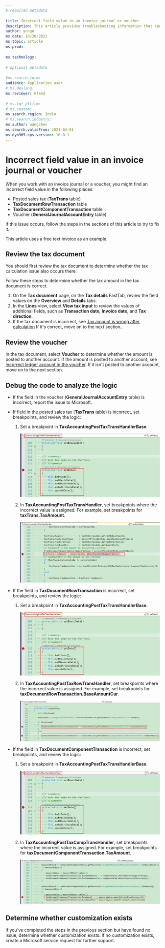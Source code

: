 ```yaml
---
# required metadata

title: Incorrect field value in an invoice journal or voucher
description: This article provides troubleshooting information that can help when a field value in an invoice journal or voucher is incorrect.
author: yungu
ms.date: 10/20/2022
ms.topic: article
ms.prod: 

ms.technology: 

# optional metadata

#ms.search.form:
audience: Application user
# ms.devlang: 
ms.reviewer: kfend

# ms.tgt_pltfrm: 
# ms.custom: 
ms.search.region: India
# ms.search.industry: 
ms.author: wangchen
ms.search.validFrom: 2021-04-01
ms.dyn365.ops.version: 10.0.1
---
```


# Incorrect field value in an invoice journal or voucher

When you work with an invoice journal or a voucher, you might find an incorrect field value in the following places:

- Posted sales tax (**TaxTrans** table)
- **TaxDocumentRowTransaction** table
- **TaxDocumentComponentTransaction** table
- Voucher (**GeneralJournalAccountEntry** table)

If this issue occurs, follow the steps in the sections of this article to try to fix it.

This article uses a free text invoice as an example.

## Review the tax document

You should first review the tax document to determine whether the tax calculation issue also occurs there.

Follow these steps to determine whether the tax amount in the tax document is correct.

1. On the **Tax document** page, on the **Tax details** FastTab, review the field values on the **Overview** and **Details** tabs.
2. In the **Lines** view, select **View tax input** to review the values of additional fields, such as **Transaction date**, **Invoice date**, and **Tax direction**.
3. If the tax document is incorrect, see [Tax amount is wrong after calculation](apac-ind-GST-troubleshooting-tax-amount-wrong-after-calculation.md) If it's correct, move on to the next section..

## Review the voucher

In the tax document, select **Voucher** to determine whether the amount is posted to another account. If the amount is posted to another account, see [Incorrect ledger account in the voucher](apac-ind-GST-troubleshooting-ledger-account-voucher-wrong.md). If it isn't posted to another account, move on to the next section.


## Debug the code to analyze the logic

- If the field in the voucher (**GeneralJournalAccountEntry** table) is incorrect, report the issue to Microsoft.
- If field in the posted sales tax (**TaxTrans** table) is incorrect, set breakpoints, and review the logic:

    1. Set a breakpoint in **TaxAccountingPostTaxTransHandlerBase**.

        [![Breakpoint in TaxAccountingPostTaxTransHandlerBase.](./media/field-value-invoice-journal-voucher-1.png)](./media/field-value-invoice-journal-voucher-1.png)

    2. In **TaxAccountingPostTaxTransHandler**, set breakpoints where the incorrect value is assigned. For example, set breakpoints for **taxTrans.TaxAmount**.

        [![Breakpoints for taxTrans.TaxAmount when incorrect value is assigned.](./media/field-value-invoice-journal-voucher-2.png)](./media/field-value-invoice-journal-voucher-2.png)

- If the field in **TaxDocumentRowTransaction** is incorrect, set breakpoints, and review the logic:

    1. Set a breakpoint in **TaxAccountingPostTaxTransHandlerBase**.

        [![Breakpoint for TaxAccountingPostTaxTransHandlerBase.](./media/field-value-invoice-journal-voucher-3.png)](./media/field-value-invoice-journal-voucher-3.png)

    2. In **TaxAccountingPostTaxRowTransHandler**, set breakpoints where the incorrect value is assigned. For example, set breakpoints for **taxDocumentRowTransaction.BaseAmountCur**.

        [![Breakpoints for taxDocumentRowTransaction.BaseAmountCur.](./media/field-value-invoice-journal-voucher-4.png)](./media/field-value-invoice-journal-voucher-4.png)

- If the field in **TaxDocumentComponentTransaction** is incorrect, set breakpoints, and review the logic:

    1. Set a breakpoint in **TaxAccountingPostTaxTransHandlerBase**.

        [![Breakpoint at TaxAccountingPostTaxTransHandlerBase.](./media/field-value-invoice-journal-voucher-5.png)](./media/field-value-invoice-journal-voucher-5.png)

    2. In **TaxAccountingPostTaxCompTransHandler**, set breakpoints where the incorrect value is assigned. For example, set breakpoints for **taxDocumentComponentTransaction.TaxAmount**.

        [![Breakpoints for taxDocumentComponentTransaction.TaxAmount.](./media/field-value-invoice-journal-voucher-6.png)](./media/field-value-invoice-journal-voucher-6.png)

## Determine whether customization exists

If you've completed the steps in the previous section but have found no issue, determine whether customization exists. If no customization exists, create a Microsoft service request for further support.
